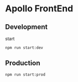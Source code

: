 # Apollo FrontEnd

## Development
start
```bash
npm run start:dev
```

## Production
```bash
npm run start:prod 
```